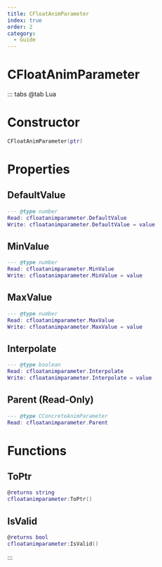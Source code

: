 ```yaml
---
title: CFloatAnimParameter
index: true
order: 2
category:
  - Guide
---
```


# CFloatAnimParameter

::: tabs
@tab Lua
# Constructor
```lua
CFloatAnimParameter(ptr)
```
# Properties
## DefaultValue 
```lua
--- @type number
Read: cfloatanimparameter.DefaultValue
Write: cfloatanimparameter.DefaultValue = value
```
## MinValue 
```lua
--- @type number
Read: cfloatanimparameter.MinValue
Write: cfloatanimparameter.MinValue = value
```
## MaxValue 
```lua
--- @type number
Read: cfloatanimparameter.MaxValue
Write: cfloatanimparameter.MaxValue = value
```
## Interpolate 
```lua
--- @type boolean
Read: cfloatanimparameter.Interpolate
Write: cfloatanimparameter.Interpolate = value
```
## Parent (Read-Only)
```lua
--- @type CConcreteAnimParameter
Read: cfloatanimparameter.Parent
```
# Functions
## ToPtr
```lua
@returns string
cfloatanimparameter:ToPtr()
```
## IsValid
```lua
@returns bool
cfloatanimparameter:IsValid()
```

:::